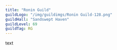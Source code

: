 ```yaml
---
title: "Ronin Guild"
guildLogo: "/img/guildimgs/Ronin Guild-128.png"
guildHall: "Sandswept Haven"
guildLevel: 69
guildTag: RG
---
```

text
